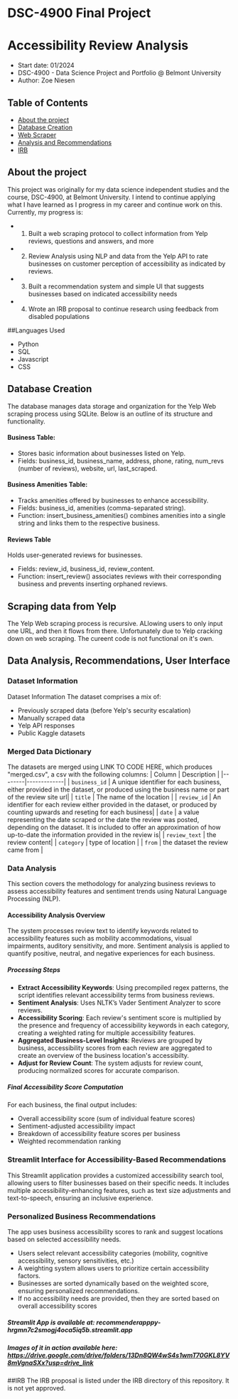 # DSC-4900 Final Project
# Accessibility Review Analysis
  - Start date: 01/2024
  - DSC-4900 - Data Science Project and Portfolio @ Belmont University
  - Author: Zoe Niesen

Table of Contents
---
   * [About the project](#about-the-project)
   * [Database Creation](#database-creation)
   * [Web Scraper](#scraping-data-from-yelp)
   * [Analysis and Recommendations](#analysis-and-recommendations)
   * [IRB](#irb)

## About the project
This project was originally for my data science independent studies and the course, DSC-4900, at Belmont University. I intend to continue applying what I have learned as I progress in my career and continue work on this. Currently, my progress is:
 - 1. Built a web scraping protocol to collect information from Yelp reviews, questions and answers, and more
 - 2. Review Analysis using NLP and data from the Yelp API to rate businesses on customer perception of accessibility as indicated by reviews.
 - 3. Built a recommendation system and simple UI that suggests businesses based on indicated accessibility needs
 - 4. Wrote an IRB proposal to continue research using feedback from disabled populations

##Languages Used
- Python
- SQL
- Javascript
- CSS

## Database Creation
The database manages data storage and organization for the Yelp Web scraping process using SQLite. Below is an outline of its structure and functionality.

#### Business Table: 
- Stores basic information about businesses listed on Yelp.
- Fields: business_id, business_name, address, phone, rating, num_revs (number of reviews), website, url, last_scraped.

#### Business Amenities Table: 
- Tracks amenities offered by businesses to enhance accessibility.
- Fields: business_id, amenities (comma-separated string).
- Function: insert_business_amenities() combines amenities into a single string and links them to the respective business.

#### Reviews Table
Holds user-generated reviews for businesses.
- Fields: review_id, business_id, review_content.
- Function: insert_review() associates reviews with their corresponding business and prevents inserting orphaned reviews.

## Scraping data from Yelp
The Yelp Web scraping process is recursive. ALlowing users to only input one URL, and then it flows from there. Unfortunately due to Yelp cracking down on web scraping. The cureent code is not functional on it's own. 

## Data Analysis, Recommendations, User Interface
### Dataset Information
Dataset Information
The dataset comprises a mix of:
- Previously scraped data (before Yelp's security escalation)
- Manually scraped data
- Yelp API responses
- Public Kaggle datasets

### Merged Data Dictionary
The datasets are merged using LINK TO CODE HERE, which produces "merged.csv", a csv with the following columns:
| Column | Description |
|--------|-------------|
| `business_id` | A unique identifier for each business, either provided in the dataset, or produced using the business name or part of the review site url|
| `title` | The name of the location |
| `review_id` | An identifier for each review either provided in the dataset, or produced by counting upwards and reseting for each business|
| `date` | a value representing the date scraped or the date the review was posted, depending on the dataset. It is included to offer an approximation of how up-to-date the information provided in the review is|
| `review_text` | the review content|
| `category` | type of location |
| `from` | the dataset the review came from |

### Data Analysis
This section covers the methodology for analyzing business reviews to assess accessibility features and sentiment trends using Natural Language Processing (NLP).
#### Accessibility Analysis Overview
The system processes review text to identify keywords related to accessibility features such as mobility accommodations, visual impairments, auditory sensitivity, and more. Sentiment analysis is applied to quantify positive, neutral, and negative experiences for each business.

##### Processing Steps
- **Extract Accessibility Keywords**: Using precompiled regex patterns, the script identifies relevant accessibility terms from business reviews.
- **Sentiment Analysis**: Uses NLTK’s Vader Sentiment Analyzer to score reviews.
- **Accessibility Scoring**: Each review's sentiment score is multiplied by the presence and frequency of accessibility keywords in each category, creating a weighted rating for multiple accessibility features.
- **Aggregated Business-Level Insights**: Reviews are grouped by business, accessibility scores from each review are aggregated to create an overview of the business location's accessibilty.
- **Adjust for Review Count**: The system adjusts for review count, producing normalized scores for accurate comparison.

##### Final Accessibility Score Computation 
For each business, the final output includes:
- Overall accessibility score (sum of individual feature scores)
- Sentiment-adjusted accessibility impact
- Breakdown of accessibility feature scores per business
- Weighted recommendation ranking

### Streamlit Interface for Accessibility-Based Recommendations
This Streamlit application provides a customized accessibility search tool, allowing users to filter businesses based on their specific needs. It includes multiple accessibility-enhancing features, such as text size adjustments and text-to-speech, ensuring an inclusive experience.

### Personalized Business Recommendations
The app uses business accessibility scores to rank and suggest locations based on selected accessibility needs.
- Users select relevant accessibility categories (mobility, cognitive accessibility, sensory sensitivities, etc.)
- A weighting system allows users to prioritize certain accessibility factors.
- Businesses are sorted dynamically based on the weighted score, ensuring personalized recommendations.
- If no accessibility needs are provided, then they are sorted based on overall accessibility scores

##### Streamlit App is available at: recommenderapppy-hrgmn7c2smogj4oca5iq5b.streamlit.app

##### Images of it in action available here: https://drive.google.com/drive/folders/13Dn8QW4wS4s1wmT70GKL8YV8mVgnaSXx?usp=drive_link

##IRB 
The IRB proposal is listed under the IRB directory of this repository. It is not yet approved.







